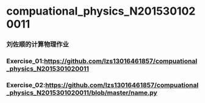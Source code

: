# compuational_physics_N2015301020011

### 刘佐顺的计算物理作业

### Exercise_01:https://github.com/lzs13016461857/compuational_physics_N2015301020011
### Exercise_02:https://github.com/lzs13016461857/compuational_physics_N2015301020011/blob/master/name.py
